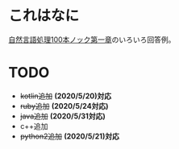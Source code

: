 # これはなに
[自然言語処理100本ノック第一章](https://nlp100.github.io/ja/ch01.html)のいろいろ回答例。

# TODO
* ~~kotlin追加~~ **(2020/5/20)対応**
* ~~ruby追加~~ **(2020/5/24対応)**
* ~~java追加~~ **(2020/5/31対応)**
* c++追加
* ~~python2追加~~ **(2020/5/21)対応**
